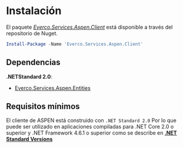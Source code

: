 # Instalación

El paquete _[Everco.Services.Aspen.Client](https://www.nuget.org/packages/Everco.Services.Aspen.Client)_ está disponible a través del repositorio de Nuget.

```powershell
Install-Package -Name 'Everco.Services.Aspen.Client'
```

## Dependencias

**.NETStandard 2.0**:

- [Everco.Services.Aspen.Entities](https://www.nuget.org/packages/Everco.Services.Aspen.Entities)

## Requisitos mínimos

El cliente de ASPEN está construido con `.NET Standard 2.0` Por lo que puede ser utilizado en aplicaciones compiladas para .NET Core 2.0 o superior y .NET Framework 4.6.1 o superior como se describe en **[.NET Standard Versions](https://github.com/dotnet/standard/blob/master/docs/versions.md)**
